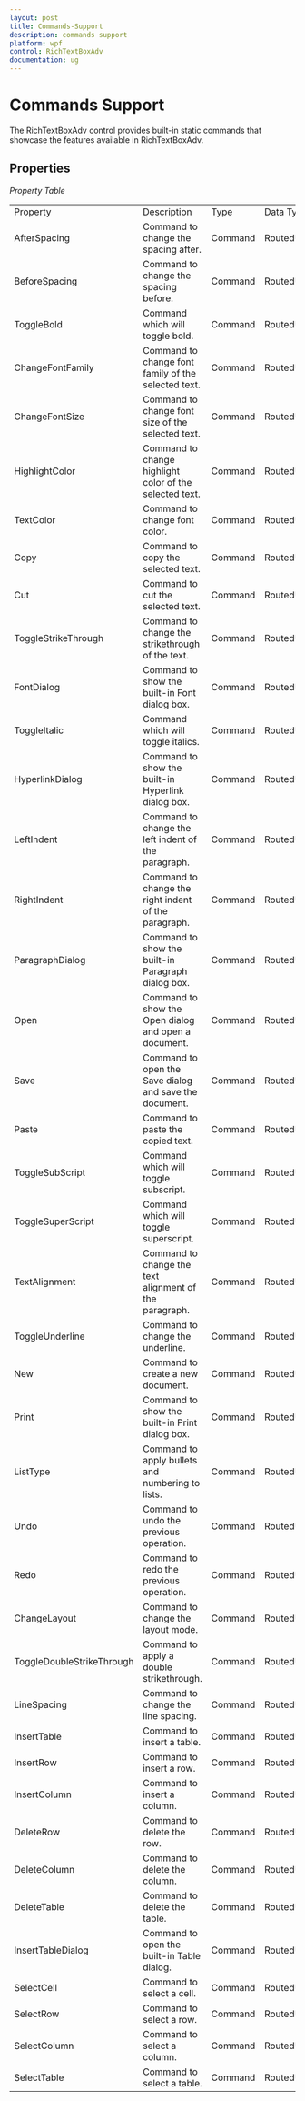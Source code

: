 ```yaml
---
layout: post
title: Commands-Support
description: commands support
platform: wpf
control: RichTextBoxAdv
documentation: ug
---
```


# Commands Support

The RichTextBoxAdv control provides built-in static commands that showcase the features available in RichTextBoxAdv.

## Properties



_Property Table_

<table>
<tr>
<td>
Property</td><td>
Description</td><td>
Type</td><td>
Data Type</td></tr>
<tr>
<td>
AfterSpacing</td><td>
Command to change the spacing after.</td><td>
Command</td><td>
RoutedUICommand</td></tr>
<tr>
<td>
BeforeSpacing</td><td>
Command to change the spacing before.</td><td>
Command</td><td>
RoutedUICommand</td></tr>
<tr>
<td>
ToggleBold</td><td>
Command which will toggle bold.</td><td>
Command</td><td>
RoutedUICommand</td></tr>
<tr>
<td>
ChangeFontFamily</td><td>
Command to change font family of the selected text.</td><td>
Command</td><td>
RoutedUICommand</td></tr>
<tr>
<td>
ChangeFontSize</td><td>
Command to change font size of the selected text.</td><td>
Command</td><td>
RoutedUICommand</td></tr>
<tr>
<td>
HighlightColor</td><td>
Command to change highlight color of the selected text.</td><td>
Command</td><td>
RoutedUICommand</td></tr>
<tr>
<td>
TextColor</td><td>
Command to change font color.</td><td>
Command</td><td>
RoutedUICommand</td></tr>
<tr>
<td>
Copy</td><td>
Command to copy the selected text.</td><td>
Command</td><td>
RoutedUICommand</td></tr>
<tr>
<td>
Cut</td><td>
Command to cut the selected text.</td><td>
Command</td><td>
RoutedUICommand</td></tr>
<tr>
<td>
ToggleStrikeThrough</td><td>
Command to change the strikethrough of the text.</td><td>
Command</td><td>
RoutedUICommand</td></tr>
<tr>
<td>
FontDialog</td><td>
Command to show the built-in Font dialog box.</td><td>
Command</td><td>
RoutedUICommand</td></tr>
<tr>
<td>
ToggleItalic</td><td>
Command which will toggle italics.</td><td>
Command</td><td>
RoutedUICommand</td></tr>
<tr>
<td>
HyperlinkDialog</td><td>
Command to show the built-in Hyperlink dialog box.</td><td>
Command</td><td>
RoutedUICommand</td></tr>
<tr>
<td>
LeftIndent</td><td>
Command to change the left indent of the paragraph.</td><td>
Command</td><td>
RoutedUICommand</td></tr>
<tr>
<td>
RightIndent</td><td>
Command to change the right indent of the paragraph.</td><td>
Command</td><td>
RoutedUICommand</td></tr>
<tr>
<td>
ParagraphDialog</td><td>
Command to show the built-in Paragraph dialog box.</td><td>
Command</td><td>
RoutedUICommand</td></tr>
<tr>
<td>
Open</td><td>
Command to show the Open dialog and open a document.</td><td>
Command</td><td>
RoutedUICommand</td></tr>
<tr>
<td>
Save</td><td>
Command to open the Save dialog and save the document.</td><td>
Command</td><td>
RoutedUICommand</td></tr>
<tr>
<td>
Paste</td><td>
Command to paste the copied text.</td><td>
Command</td><td>
RoutedUICommand</td></tr>
<tr>
<td>
ToggleSubScript</td><td>
Command which will toggle subscript.</td><td>
Command</td><td>
RoutedUICommand</td></tr>
<tr>
<td>
ToggleSuperScript</td><td>
Command which will toggle superscript.</td><td>
Command</td><td>
RoutedUICommand</td></tr>
<tr>
<td>
TextAlignment</td><td>
Command to change the text alignment of the paragraph.</td><td>
Command</td><td>
RoutedUICommand</td></tr>
<tr>
<td>
ToggleUnderline</td><td>
Command to change the underline.</td><td>
Command</td><td>
RoutedUICommand</td></tr>
<tr>
<td>
New</td><td>
Command to create a new document.</td><td>
Command</td><td>
RoutedUICommand</td></tr>
<tr>
<td>
Print</td><td>
Command to show the built-in Print dialog box.</td><td>
Command</td><td>
RoutedUICommand</td></tr>
<tr>
<td>
ListType</td><td>
Command to apply bullets and numbering to lists.</td><td>
Command</td><td>
RoutedUICommand</td></tr>
<tr>
<td>
Undo</td><td>
Command to undo the previous operation.</td><td>
Command</td><td>
RoutedUICommand</td></tr>
<tr>
<td>
Redo</td><td>
Command to redo the previous operation.</td><td>
Command</td><td>
RoutedUICommand</td></tr>
<tr>
<td>
ChangeLayout</td><td>
Command to change the layout mode.</td><td>
Command</td><td>
RoutedUICommand</td></tr>
<tr>
<td>
ToggleDoubleStrikeThrough</td><td>
Command to apply a double strikethrough.</td><td>
Command</td><td>
RoutedUICommand</td></tr>
<tr>
<td>
LineSpacing</td><td>
Command to change the line spacing.</td><td>
Command</td><td>
RoutedUICommand</td></tr>
<tr>
<td>
InsertTable</td><td>
Command to insert a table.</td><td>
Command</td><td>
RoutedUICommand</td></tr>
<tr>
<td>
InsertRow</td><td>
Command to insert a row.</td><td>
Command</td><td>
RoutedUICommand</td></tr>
<tr>
<td>
InsertColumn</td><td>
Command to insert a column.</td><td>
Command</td><td>
RoutedUICommand.</td></tr>
<tr>
<td>
DeleteRow</td><td>
Command to delete the row.</td><td>
Command</td><td>
RoutedUICommand.</td></tr>
<tr>
<td>
DeleteColumn</td><td>
Command to delete the column.</td><td>
Command</td><td>
RoutedUICommand.</td></tr>
<tr>
<td>
DeleteTable</td><td>
Command to delete the table.</td><td>
Command</td><td>
RoutedUICommand.</td></tr>
<tr>
<td>
InsertTableDialog</td><td>
Command to open the built-in Table dialog.</td><td>
Command</td><td>
RoutedUICommand.</td></tr>
<tr>
<td>
SelectCell</td><td>
Command to select a cell.</td><td>
Command</td><td>
RoutedUICommand.</td></tr>
<tr>
<td>
SelectRow</td><td>
Command to select a row.</td><td>
Command</td><td>
RoutedUICommand</td></tr>
<tr>
<td>
SelectColumn</td><td>
Command to select a column.</td><td>
Command</td><td>
RoutedUICommand.</td></tr>
<tr>
<td>
SelectTable</td><td>
Command to select a table.</td><td>
Command</td><td>
RoutedUICommand.</td></tr>
</table>


